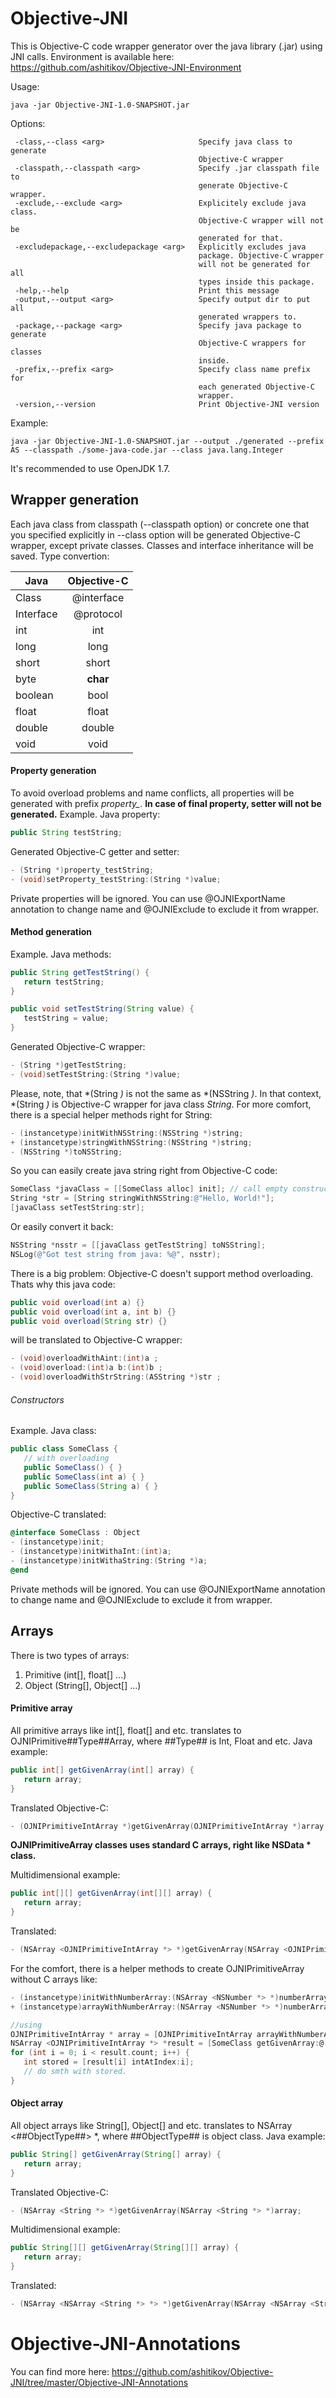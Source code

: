 # Objective-JNI
This is Objective-C code wrapper generator over the java library (.jar) using JNI calls.
Environment is available here: https://github.com/ashitikov/Objective-JNI-Environment

Usage:
```
java -jar Objective-JNI-1.0-SNAPSHOT.jar
```

Options:
```
 -class,--class <arg>                     Specify java class to generate
                                          Objective-C wrapper
 -classpath,--classpath <arg>             Specify .jar classpath file to
                                          generate Objective-C wrapper.
 -exclude,--exclude <arg>                 Explicitely exclude java class.
                                          Objective-C wrapper will not be
                                          generated for that.
 -excludepackage,--excludepackage <arg>   Explicitly excludes java
                                          package. Objective-C wrapper
                                          will not be generated for all
                                          types inside this package.
 -help,--help                             Print this message
 -output,--output <arg>                   Specify output dir to put all
                                          generated wrappers to.
 -package,--package <arg>                 Specify java package to generate
                                          Objective-C wrappers for classes
                                          inside.
 -prefix,--prefix <arg>                   Specify class name prefix for
                                          each generated Objective-C
                                          wrapper.
 -version,--version                       Print Objective-JNI version
```

Example:
```
java -jar Objective-JNI-1.0-SNAPSHOT.jar --output ./generated --prefix AS --classpath ./some-java-code.jar --class java.lang.Integer
```

It's recommended to use OpenJDK 1.7.

## Wrapper generation
Each java class from classpath (--classpath option) or concrete one that you specified explicitly in --class option will be generated Objective-C wrapper, except private classes. Classes and interface inheritance will be saved. 
Type convertion:

| Java          | Objective-C   |
| ------------- |:-------------:|
| Class         | @interface    |
| Interface     | @protocol     |
| int           | int           |
| long          | long          |
| short         | short         |
| byte          | **char**      |
| boolean       | bool          |
| float         | float         |
| double        | double        |
| void          | void          |


#### Property generation
To avoid overload problems and name conflicts, all properties will be generated with prefix *property_*. 
**In case of final property, setter will not be generated.**
Example. Java property:
```java
public String testString;
```
Generated Objective-C getter and setter:
```objectivec
- (String *)property_testString;
- (void)setProperty_testString:(String *)value;
```
Private properties will be ignored.
You can use @OJNIExportName annotation to change name and @OJNIExclude to exclude it from wrapper.

#### Method generation
Example. Java methods:
```java
public String getTestString() { 
   return testString;
}

public void setTestString(String value) {
   testString = value;
}
```
Generated Objective-C wrapper:
```objectivec
- (String *)getTestString;
- (void)setTestString:(String *)value;
```
Please, note, that *(String *)* is not the same as *(NSString *)*. In that context, *(String *)* is Objective-C wrapper for java class *String*. For more comfort, there is a special helper methods right for String:
```objectivec
- (instancetype)initWithNSString:(NSString *)string;
+ (instancetype)stringWithNSString:(NSString *)string;
- (NSString *)toNSString;
```
So you can easily create java string right from Objective-C code:
```objectivec
SomeClass *javaClass = [[SomeClass alloc] init]; // call empty constructor
String *str = [String stringWithNSString:@"Hello, World!"];
[javaClass setTestString:str];

```
Or easily convert it back:
```objectivec
NSString *nsstr = [[javaClass getTestString] toNSString];
NSLog(@"Got test string from java: %@", nsstr);
```

There is a big problem: Objective-C doesn't support method overloading. Thats why this java code:
```java
public void overload(int a) {}
public void overload(int a, int b) {}
public void overload(String str) {}
```
will be translated to Objective-C wrapper:
```objectivec
- (void)overloadWithAint:(int)a ;
- (void)overload:(int)a b:(int)b ;
- (void)overloadWithStrString:(ASString *)str ;
```

###### Constructors
Example. Java class:
```java
public class SomeClass {
   // with overloading
   public SomeClass() { }
   public SomeClass(int a) { }
   public SomeClass(String a) { }
}
```
Objective-C translated:
```objectivec
@interface SomeClass : Object
- (instancetype)init;
- (instancetype)initWithaInt:(int)a;
- (instancetype)initWithaString:(String *)a;
@end
```
Private methods will be ignored.
You can use @OJNIExportName annotation to change name and @OJNIExclude to exclude it from wrapper.

## Arrays
There is two types of arrays:
1. Primitive (int[], float[] ...)
2. Object (String[], Object[] ...)

#### Primitive array
All primitive arrays like int[], float[] and etc. translates to OJNIPrimitive##Type##Array, where ##Type## is Int, Float and etc. 
Java example:
```java
public int[] getGivenArray(int[] array) {
   return array;
}
```
Translated Objective-C:
```objectivec
- (OJNIPrimitiveIntArray *)getGivenArray(OJNIPrimitiveIntArray *)array;
```
**OJNIPrimitiveArray classes uses standard C arrays, right like NSData * class.**

Multidimensional example:
```java
public int[][] getGivenArray(int[][] array) {
   return array;
}
```
Translated:
```objectivec
- (NSArray <OJNIPrimitiveIntArray *> *)getGivenArray(NSArray <OJNIPrimitiveIntArray *> *)array;
```
For the comfort, there is a helper methods to create OJNIPrimitiveArray without C arrays like:
```objectivec
- (instancetype)initWithNumberArray:(NSArray <NSNumber *> *)numberArray;
+ (instancetype)arrayWithNumberArray:(NSArray <NSNumber *> *)numberArray;

//using
OJNIPrimitiveIntArray * array = [OJNIPrimitiveIntArray arrayWithNumberArray:@[@(1), @(2), @(3)]];
NSArray <OJNIPrimitiveIntArray *> *result = [SomeClass getGivenArray:@[array]];
for (int i = 0; i < result.count; i++) {
   int stored = [result[i] intAtIndex:i];
   // do smth with stored.
}
```

#### Object array
All object arrays like String[], Object[] and etc. translates to NSArray <##ObjectType##> *, where ##ObjectType## is object class.
Java example:
```java
public String[] getGivenArray(String[] array) {
   return array;
}
```
Translated Objective-C:
```objectivec
- (NSArray <String *> *)getGivenArray(NSArray <String *> *)array;
```
Multidimensional example:
```java
public String[][] getGivenArray(String[][] array) {
   return array;
}
```
Translated:
```objectivec
- (NSArray <NSArray <String *> *> *)getGivenArray(NSArray <NSArray <String *> *> *)array;
```

# Objective-JNI-Annotations
You can find more here: https://github.com/ashitikov/Objective-JNI/tree/master/Objective-JNI-Annotations
